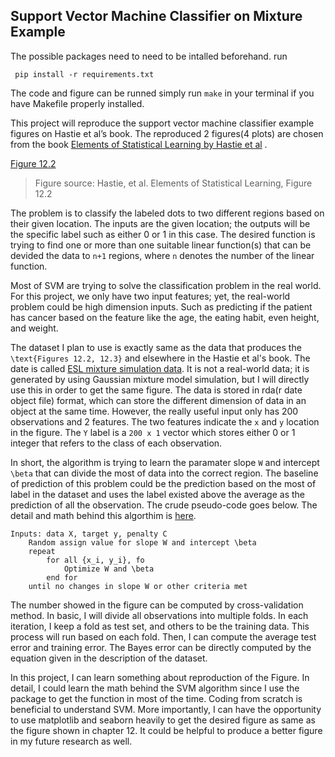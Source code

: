 

## Support Vector Machine Classifier on Mixture Example

The possible packages need to need to be intalled beforehand.
run
```
 pip install -r requirements.txt
```

The code and figure can be runned simply run `make` in your terminal if you have Makefile properly installed.

This project will reproduce the support vector machine classifier example figures on Hastie et al’s book. The reproduced 2 figures(4 plots) are chosen from the book [Elements of Statistical Learning by Hastie et al](http://statweb.stanford.edu/~tibs/ElemStatLearn/) . 

[Figure 12.2](https://github.com/Zaoyee/SVM-Classifier-reproduce-on-python/blob/master/reproduce-target-figure-svm.png)

> Figure source: Hastie, et al. Elements of Statistical Learning, Figure 12.2

The problem is to classify the labeled dots to two different regions based on their given location. The inputs are the given location; the outputs will be the specific label such as either 0 or 1 in this case. The desired function is trying to find one or more than one suitable linear function(s) that can be devided the data to `n+1` regions, where `n` denotes the number of the linear function.

Most of SVM are trying to solve the classification problem in the real world. For this project, we only have two input features; yet, the real-world problem could be high dimension inputs. Such as predicting if the patient has cancer based on the feature like the age, the eating habit, even height, and weight.

The dataset I plan to use is exactly same as the data that produces the `\text{Figures 12.2, 12.3}` and elsewhere in the Hastie et al's book. The date is called [ESL mixture simulation data](https://web.stanford.edu/~hastie/ElemStatLearn/datasets/ESL.mixture.rda). It is not a real-world data; it is generated by using Gaussian mixture model simulation, but I will directly use this in order to get the same figure. The data is stored in rda(r date object file) format, which can store the different dimension of data in an object at the same time. However, the really useful input only has 200 observations and 2 features. The two features indicate the `x` and `y` location in the figure. The `Y` label is a `200 x 1` vector which stores either 0 or 1 integer that refers to the class of each observation.

In short, the algorithm is trying to learn the paramater slope `W` and intercept `\beta` that can divide the most of data into the correct region. The baseline of prediction of this problem could be the prediction based on the most of label in the dataset and uses the label existed above the average as the prediction of all the observation. The crude pseudo-code goes below. The detail and math behind this algorthim is [here](https://github.com/Zaoyee/SVM-Classifier-reproduce-on-python/blob/master/linear-SVM-all-math-in-one-place.pdf).

```pseudocode
Inputs: data X, target y, penalty C
	Random assign value for slope W and intercept \beta
	repeat
		for all {x_i, y_i}, fo 
			Optimize W and \beta
		end for
	until no changes in slope W or other criteria met
```

The number showed in the figure can be computed by cross-validation method. In basic, I will divide all observations into multiple folds. In each iteration, I keep a fold as test set, and others to be the training data. This process will run based on each fold. Then, I can compute the average test error and training error.  The Bayes error can be directly computed by the equation given in the description of the dataset.

In this project, I can learn something about reproduction of the Figure. In detail, I could learn the math behind the SVM algorithm since I use the package to get the function in most of the time. Coding from scratch is beneficial to understand SVM. More importantly, I can have the opportunity to use matplotlib and seaborn heavily to get the desired figure as same as the figure shown in chapter 12. It could be helpful to produce a better figure in my future research as well. 


